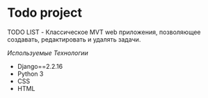 # Todo project
TODO LIST - Классическое MVT web приложения, позволяющее создавать, редактировать и удалять задачи. 

_Используемые Технологии_
* Django==2.2.16
* Python 3
* CSS
* HTML
